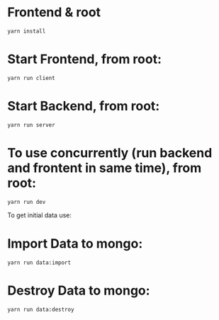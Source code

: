 
# Frontend & root
`yarn install`

# Start Frontend, from root:
`yarn run client`

# Start Backend, from root:
`yarn run server`

# To use concurrently (run backend and frontent in same time), from root:
`yarn run dev`


To get initial data use:
# Import Data to mongo:
`yarn run data:import`

# Destroy Data to mongo:
`yarn run data:destroy`